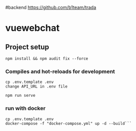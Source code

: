 #backend https://github.com/b1team/trada
# vuewebchat

## Project setup
```
npm install && npm audit fix --force
```

### Compiles and hot-reloads for development
```
cp .env.template .env
change API_URL in .env file

npm run serve 
```

### run with docker
```
cp .env.template .env
docker-compose -f "docker-compose.yml" up -d --build```


